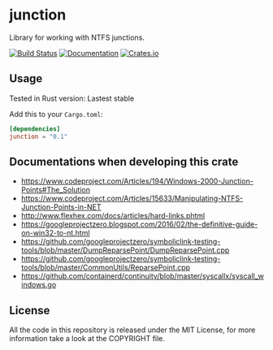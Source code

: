 # junction

Library for working with NTFS junctions.

[![Build Status][azure-badge]][azure-url]
[![Documentation](https://docs.rs/junction/badge.svg)](https://docs.rs/junction)
[![Crates.io](https://img.shields.io/crates/v/junction.svg)](https://crates.io/crates/junction)

## Usage

Tested in Rust version: Lastest stable

Add this to your `Cargo.toml`:

```toml
[dependencies]
junction = "0.1"
```

[azure-badge]: https://dev.azure.com/taolzu/junction/_apis/build/status/lzutao.junction?branchName=master
[azure-url]: https://dev.azure.com/taolzu/junction/_build/latest?definitionId=3&branchName=master

## Documentations when developing this crate

* https://www.codeproject.com/Articles/194/Windows-2000-Junction-Points#The_Solution
* https://www.codeproject.com/Articles/15633/Manipulating-NTFS-Junction-Points-in-NET
* http://www.flexhex.com/docs/articles/hard-links.phtml
* https://googleprojectzero.blogspot.com/2016/02/the-definitive-guide-on-win32-to-nt.html
* https://github.com/googleprojectzero/symboliclink-testing-tools/blob/master/DumpReparsePoint/DumpReparsePoint.cpp
* https://github.com/googleprojectzero/symboliclink-testing-tools/blob/master/CommonUtils/ReparsePoint.cpp
* https://github.com/containerd/continuity/blob/master/syscallx/syscall_windows.go

## License

All the code in this repository is released under the MIT License,
for more information take a look at the COPYRIGHT file.
